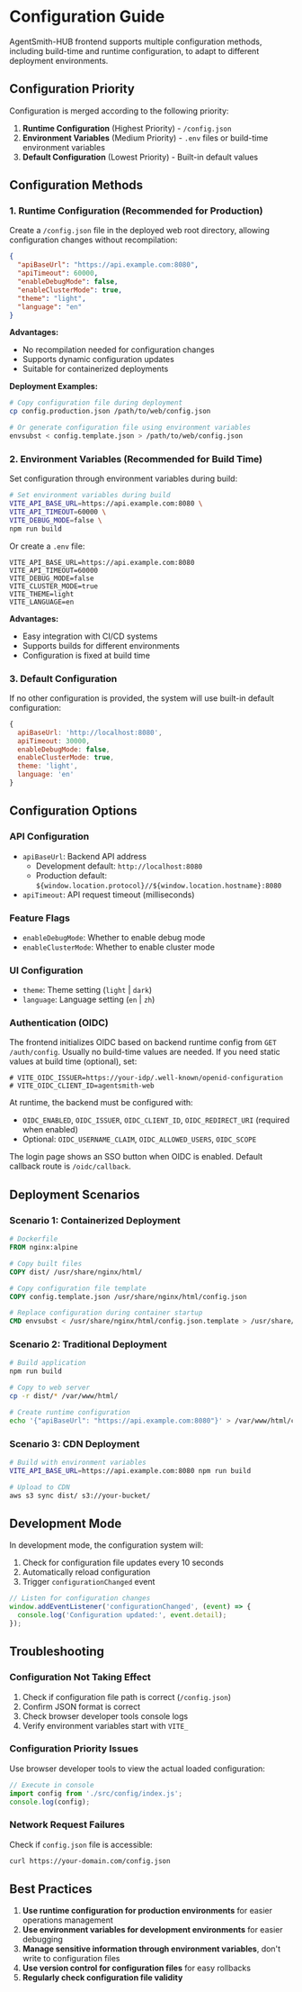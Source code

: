 # Configuration Guide

AgentSmith-HUB frontend supports multiple configuration methods, including build-time and runtime configuration, to adapt to different deployment environments.

## Configuration Priority

Configuration is merged according to the following priority:

1. **Runtime Configuration** (Highest Priority) - `/config.json`
2. **Environment Variables** (Medium Priority) - `.env` files or build-time environment variables
3. **Default Configuration** (Lowest Priority) - Built-in default values

## Configuration Methods

### 1. Runtime Configuration (Recommended for Production)

Create a `/config.json` file in the deployed web root directory, allowing configuration changes without recompilation:

```json
{
  "apiBaseUrl": "https://api.example.com:8080",
  "apiTimeout": 60000,
  "enableDebugMode": false,
  "enableClusterMode": true,
  "theme": "light",
  "language": "en"
}
```

**Advantages:**
- No recompilation needed for configuration changes
- Supports dynamic configuration updates
- Suitable for containerized deployments

**Deployment Examples:**
```bash
# Copy configuration file during deployment
cp config.production.json /path/to/web/config.json

# Or generate configuration file using environment variables
envsubst < config.template.json > /path/to/web/config.json
```

### 2. Environment Variables (Recommended for Build Time)

Set configuration through environment variables during build:

```bash
# Set environment variables during build
VITE_API_BASE_URL=https://api.example.com:8080 \
VITE_API_TIMEOUT=60000 \
VITE_DEBUG_MODE=false \
npm run build
```

Or create a `.env` file:

```env
VITE_API_BASE_URL=https://api.example.com:8080
VITE_API_TIMEOUT=60000
VITE_DEBUG_MODE=false
VITE_CLUSTER_MODE=true
VITE_THEME=light
VITE_LANGUAGE=en
```

**Advantages:**
- Easy integration with CI/CD systems
- Supports builds for different environments
- Configuration is fixed at build time

### 3. Default Configuration

If no other configuration is provided, the system will use built-in default configuration:

```javascript
{
  apiBaseUrl: 'http://localhost:8080',
  apiTimeout: 30000,
  enableDebugMode: false,
  enableClusterMode: true,
  theme: 'light',
  language: 'en'
}
```

## Configuration Options

### API Configuration

- `apiBaseUrl`: Backend API address
  - Development default: `http://localhost:8080`
  - Production default: `${window.location.protocol}//${window.location.hostname}:8080`
- `apiTimeout`: API request timeout (milliseconds)

### Feature Flags

- `enableDebugMode`: Whether to enable debug mode
- `enableClusterMode`: Whether to enable cluster mode

### UI Configuration

- `theme`: Theme setting (`light` | `dark`)
- `language`: Language setting (`en` | `zh`)

### Authentication (OIDC)

The frontend initializes OIDC based on backend runtime config from `GET /auth/config`. Usually no build-time values are needed. If you need static values at build time (optional), set:

```env
# VITE_OIDC_ISSUER=https://your-idp/.well-known/openid-configuration
# VITE_OIDC_CLIENT_ID=agentsmith-web
```

At runtime, the backend must be configured with:

- `OIDC_ENABLED`, `OIDC_ISSUER`, `OIDC_CLIENT_ID`, `OIDC_REDIRECT_URI` (required when enabled)
- Optional: `OIDC_USERNAME_CLAIM`, `OIDC_ALLOWED_USERS`, `OIDC_SCOPE`

The login page shows an SSO button when OIDC is enabled. Default callback route is `/oidc/callback`.

## Deployment Scenarios

### Scenario 1: Containerized Deployment

```dockerfile
# Dockerfile
FROM nginx:alpine

# Copy built files
COPY dist/ /usr/share/nginx/html/

# Copy configuration file template
COPY config.template.json /usr/share/nginx/html/config.json

# Replace configuration during container startup
CMD envsubst < /usr/share/nginx/html/config.json.template > /usr/share/nginx/html/config.json && nginx -g 'daemon off;'
```

### Scenario 2: Traditional Deployment

```bash
# Build application
npm run build

# Copy to web server
cp -r dist/* /var/www/html/

# Create runtime configuration
echo '{"apiBaseUrl": "https://api.example.com:8080"}' > /var/www/html/config.json
```

### Scenario 3: CDN Deployment

```bash
# Build with environment variables
VITE_API_BASE_URL=https://api.example.com:8080 npm run build

# Upload to CDN
aws s3 sync dist/ s3://your-bucket/
```

## Development Mode

In development mode, the configuration system will:

1. Check for configuration file updates every 10 seconds
2. Automatically reload configuration
3. Trigger `configurationChanged` event

```javascript
// Listen for configuration changes
window.addEventListener('configurationChanged', (event) => {
  console.log('Configuration updated:', event.detail);
});
```

## Troubleshooting

### Configuration Not Taking Effect

1. Check if configuration file path is correct (`/config.json`)
2. Confirm JSON format is correct
3. Check browser developer tools console logs
4. Verify environment variables start with `VITE_`

### Configuration Priority Issues

Use browser developer tools to view the actual loaded configuration:

```javascript
// Execute in console
import config from './src/config/index.js';
console.log(config);
```

### Network Request Failures

Check if `config.json` file is accessible:

```bash
curl https://your-domain.com/config.json
```

## Best Practices

1. **Use runtime configuration for production environments** for easier operations management
2. **Use environment variables for development environments** for easier debugging
3. **Manage sensitive information through environment variables**, don't write to configuration files
4. **Use version control for configuration files** for easy rollbacks
5. **Regularly check configuration file validity** 